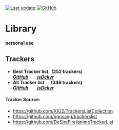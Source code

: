 [![Last update](https://img.shields.io/badge/Last%20update-2024/04/01-%232ea043?style=flat-square&logo=github)](#)
[![GitHub](https://img.shields.io/github/license/BoxMiao007/Library?style=flat-square&color=blue&logo=github)](https://raw.githubusercontent.com/BoxMiao007/Library/main/LICENSE)

# Library
**personal use**

## Trackers

* **Best Tracker list &nbsp; (252 trackers)**   
_**[GitHub](https://raw.githubusercontent.com/BoxMiao007/Library/main/Trackers/trackers_best.txt)**&emsp;&emsp;**[jsDelivr](https://cdn.jsdelivr.net/gh/BoxMiao007/Library/Trackers/trackers_best.txt)**_
* **All Tracker list &emsp; (346 trackers)**   
 _**[GitHub](https://raw.githubusercontent.com/BoxMiao007/Library/main/Trackers/trackers.txt)**&emsp;&emsp;**[jsDelivr](https://cdn.jsdelivr.net/gh/BoxMiao007/Library/Trackers/trackers.txt)**_

#### Tracker Source:
* https://github.com/XIU2/TrackersListCollection
* https://github.com/ngosang/trackerslist
* https://github.com/DeSireFire/animeTrackerList
